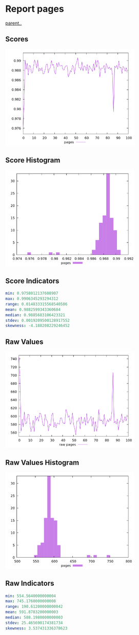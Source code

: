 # Report pages

[parent..](./..)  


## Scores

![score](./score.png)  

## Score Histogram

![hist](./hist.png)  

## Score Indicators

```yaml
min: 0.9758012137608907
max: 0.9906345293294312
range: 0.014833315568540506
mean: 0.9882599343360684
median: 0.9885683106423321
stdev: 0.0019209500128917552
skewness: -4.188208229246452

```

## Raw Values

![raw](./raw.png)  

## Raw Values Histogram

![raw hist](./raw_hist.png)  

## Raw Indicators

```yaml
min: 554.5640000000004
max: 745.1760000000008
range: 190.61200000000042
mean: 591.8783200000003
median: 588.1980000000003
stdev: 25.465690174381734
skewness: 3.537431336378623

```

<style>
  img {
    max-width: 80%;
  }
</style>
      
